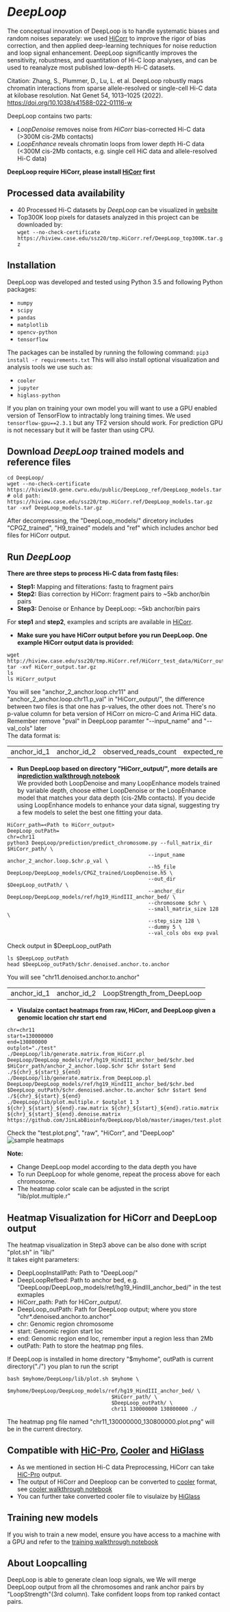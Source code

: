 # *DeepLoop*
The conceptual innovation of DeepLoop is to handle systematic biases and random noises separately: we used [HiCorr](https://github.com/JinLabBioinfo/HiCorr) to improve the rigor of bias correction, and then applied deep-learning techniques for noise reduction and loop signal enhancement. DeepLoop significantly improves the sensitivity, robustness, and quantitation of Hi-C loop analyses, and can be used to reanalyze most published low-depth Hi-C datasets. <br/>

Citation: Zhang, S., Plummer, D., Lu, L. et al. DeepLoop robustly maps chromatin interactions from sparse allele-resolved or single-cell Hi-C data at kilobase resolution. Nat Genet 54, 1013–1025 (2022). https://doi.org/10.1038/s41588-022-01116-w

DeepLoop contains two parts: <br/>
- *LoopDenoise* removes noise from *HiCorr* bias-corrected Hi-C data (>300M cis-2Mb contacts)
- *LoopEnhance* reveals chromatin loops from lower depth Hi-C data (<300M cis-2Mb contacts, e.g. single cell HiC data and allele-resolved Hi-C data) <br/>

 **DeepLoop require HiCorr, please install [HiCorr](https://github.com/JinLabBioinfo/HiCorr) first**

## Processed data availability 
- 40 Processed Hi-C datasets by *DeepLoop* can be visualized in [website](https://hiview.case.edu/public/DeepLoop/)
- Top300K loop pixels for datasets analyzed in this project can be downloaded by: <br/>
`wget --no-check-certificate https://hiview.case.edu/ssz20/tmp.HiCorr.ref/DeepLoop_top300K.tar.gz`

## Installation
DeepLoop was developed and tested using Python 3.5 and following Python packages:<br/>
* `numpy`
* `scipy`
* `pandas`
* `matplotlib`
* `opencv-python`
* `tensorflow`

The packages can be installed by running the following command:
`pip3 install -r requirements.txt`
This will also install optional visualization and analysis tools we use such as:

* `cooler`
* `jupyter`
* `higlass-python`

If you plan on training your own model you will want to use a GPU enabled version of TensorFlow to intractably long training times.  We used `tensorflow-gpu==2.3.1` but any TF2 version should work.  For prediction GPU is not necessary but it will be faster than using CPU.

## Download *DeepLoop* trained models and reference files
```
cd DeepLoop/
wget --no-check-certificate https://hiview10.gene.cwru.edu/public/DeepLoop_ref/DeepLoop_models.tar.gz
# old path: https://hiview.case.edu/ssz20/tmp.HiCorr.ref/DeepLoop_models.tar.gz
tar -xvf DeepLoop_models.tar.gz
```
After decompressing, the "DeepLoop_models/" dircetory includes "CPGZ_trained", "H9_trained" models and "ref" which includes anchor bed files for HiCorr output.

## Run *DeepLoop*

**There are three steps to process Hi-C data from fastq files:**
- **Step1:** Mapping and filterations: fastq to fragment pairs
- **Step2:** Bias correction by HiCorr: fragment pairs to ~5kb anchor/bin pairs
- **Step3:** Denoise or Enhance by DeepLoop: ~5kb anchor/bin pairs
 
 For **step1** and **step2**, examples and scripts are available in [HiCorr](https://github.com/JinLabBioinfo/HiCorr). <br/>
- **Make sure you have HiCorr output before you run DeepLoop. One example HiCorr output data is provided:** <br>
 ```
wget http://hiview.case.edu/ssz20/tmp.HiCorr.ref/HiCorr_test_data/HiCorr_output.tar.gz 
tar -xvf HiCorr_output.tar.gz
ls
ls HiCorr_output
```
You will see "anchor_2_anchor.loop.chr11" and "anchor_2_anchor.loop.chr11.p_val" in "HiCorr_output/", the difference between two files is that one has p-values, the other does not. There's no p-value column for beta version of HiCorr on micro-C and Arima HiC data. Remember remove "pval" in DeepLoop paramter "--input_name" and "--val_cols" later <br/>
The data format is:
<table><tr><td>anchor_id_1</td> <td>anchor_id_2</td> <td>observed_reads_count</td> <td>expected_reads_from_HiCorr</td></tr>  </table>

- **Run DeepLoop based on directory "HiCorr_output/", more details are in[prediction walkthrough notebook](https://github.com/JinLabBioinfo/DeepLoop/blob/7c742f4bf6ab57e2204c9cc21ea5f87bc60f7475/examples/walkthrough_prediction.ipynb) <br/>**
We provided both LoopDenoise and many LoopEnhance models trained by variable depth, choose either LoopDenoise or the LoopEnhance model that matches your data depth (cis-2Mb contacts). If you decide using LoopEnhance models to enhance your data signal, suggesting try a few models to selet the best one fitting your data. <br/>
```
HiCorr_path=<Path to HiCorr_output>
DeepLoop_outPath=
chr=chr11
python3 DeepLoop/prediction/predict_chromosome.py --full_matrix_dir $HiCorr_path/ \
                                              --input_name anchor_2_anchor.loop.$chr.p_val \
                                              --h5_file DeepLoop/DeepLoop_models/CPGZ_trained/LoopDenoise.h5 \
                                              --out_dir $DeepLoop_outPath/ \
                                              --anchor_dir DeepLoop/DeepLoop_models/ref/hg19_HindIII_anchor_bed/ \
                                              --chromosome $chr \
                                              --small_matrix_size 128 \
                                              --step_size 128 \
                                              --dummy 5 \
                                              --val_cols obs exp pval
```
Check output in $DeepLoop_outPath
```
ls $DeepLoop_outPath
head $DeepLoop_outPath/$chr.denoised.anchor.to.anchor
```
You will see "chr11.denoised.anchor.to.anchor"
<table><tr><td>anchor_id_1</td> <td>anchor_id_2</td> <td>LoopStrength_from_DeepLoop</td></tr>  </table>

- **Visulaize contact heatmaps from raw, HiCorr, and DeepLoop given a genomic location chr start end <br/>**

```
chr=chr11
start=130000000
end=130800000
outplot="./test"
./DeepLoop/lib/generate.matrix.from_HiCorr.pl DeepLoop/DeepLoop_models/ref/hg19_HindIII_anchor_bed/$chr.bed $HiCorr_path/anchor_2_anchor.loop.$chr $chr $start $end ./${chr}_${start}_${end}
./DeepLoop/lib/generate.matrix.from_DeepLoop.pl DeepLoop/DeepLoop_models/ref/hg19_HindIII_anchor_bed/$chr.bed $DeepLoop_outPath/$chr.denoised.anchor.to.anchor $chr $start $end ./${chr}_${start}_${end}
./DeepLoop/lib/plot.multiple.r $outplot 1 3 ${chr}_${start}_${end}.raw.matrix ${chr}_${start}_${end}.ratio.matrix ${chr}_${start}_${end}.denoise.matrix
https://github.com/JinLabBioinfo/DeepLoop/blob/master/images/test.plot.png
```

Check the "test.plot.png", "raw", "HiCorr", and "DeepLoop"  <br/> 
![sample heatmaps](https://github.com/JinLabBioinfo/DeepLoop/blob/master/images/test.plot.png)


**Note:**
- Change DeepLoop model according to the data depth you have
- To run DeepLoop for whole genome, repeat the process above for each chromosome.
- The heatmap color scale can be adjusted in the script "lib/plot.multiple.r"


## Heatmap Visualization for HiCorr and DeepLoop output
The heatmap visualization in Step3 above can be also done with script "plot.sh" in "lib/" <br/>
It takes eight parameters:<br/>
- DeepLoopInstallPath: Path to "DeepLoop/"
- DeepLoopRefbed: Path to anchor bed, e.g. "DeepLoop/DeepLoop_models/ref/hg19_HindIII_anchor_bed/" in the test exmaples
- HiCorr_path: Path for HiCorr_output/. 
- DeepLoop_outPath: Path for DeepLoop output; where you store "chr*.denoised.anchor.to.anchor"
- chr: Genomic region chromosome
- start: Genomic region start loc
- end: Genomic region end loc, remember input a region less than 2Mb
- outPath: Path to store the heatmap png files.

If DeepLoop is installed in home directory "$myhome", outPath is current directory("./") you plan to run the script
```
bash $myhome/DeepLoop/lib/plot.sh $myhome \
                                  $myhome/DeepLoop/DeepLoop_models/ref/hg19_HindIII_anchor_bed/ \
                                  $HiCorr_path/ \
                                  $DeepLoop_outPath/ \
                                  chr11 130000000 130800000 ./ 
```
The heatmap png file named "chr11_130000000_130800000.plot.png" will be in the current directory.

## Compatible with [HiC-Pro](https://github.com/nservant/HiC-Pro), [Cooler](https://github.com/open2c/cooler) and [HiGlass](http://higlass.io/)
- As we mentioned in section Hi-C data Preprocessing, HiCorr can take [HiC-Pro](https://github.com/nservant/HiC-Pro) output. 
- The output of HiCorr and Deeploop can be converted to [cooler](https://github.com/open2c/cooler) format, see [cooler walkthrough notebook](https://github.com/JinLabBioinfo/DeepLoop/blob/7c742f4bf6ab57e2204c9cc21ea5f87bc60f7475/examples/walkthrough_cooler.ipynb)
- You can further take converted cooler file to visulaize by  [HiGlass](http://higlass.io/)

## Training new models

If you wish to train a new model, ensure you have access to a machine with a GPU and refer to the [training walkthrough notebook](https://github.com/JinLabBioinfo/DeepLoop/blob/7c742f4bf6ab57e2204c9cc21ea5f87bc60f7475/examples/walkthrough_training.ipynb)

## About Loopcalling
DeepLoop is able to generate clean loop signals, we We will merge DeepLoop output from all the chromosomes and rank anchor pairs by "LoopStrength"(3rd column). Take confident loops from top ranked contact pairs.
